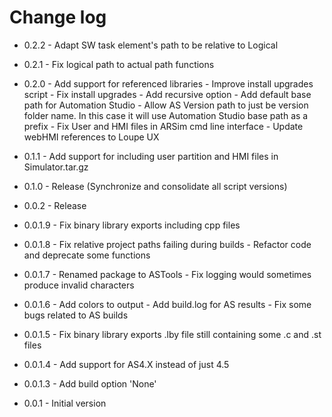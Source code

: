 # Change log

- 0.2.2   - Adapt SW task element's path to be relative to Logical

- 0.2.1   - Fix logical path to actual path functions

- 0.2.0   - Add support for referenced libraries 
          - Improve install upgrades script
            - Fix install upgrades
            - Add recursive option
            - Add default base path for Automation Studio
            - Allow AS Version path to just be version folder name. In this case it will use Automation Studio base path as a prefix
          - Fix User and HMI files in ARSim cmd line interface 
          - Update webHMI references to Loupe UX

- 0.1.1   - Add support for including user partition and HMI files in Simulator.tar.gz

- 0.1.0   - Release (Synchronize and consolidate all script versions)

- 0.0.2   - Release

- 0.0.1.9 - Fix binary library exports including cpp files 

- 0.0.1.8 - Fix relative project paths failing during builds
          - Refactor code and deprecate some functions

- 0.0.1.7 - Renamed package to ASTools
          - Fix logging would sometimes produce invalid characters

- 0.0.1.6 - Add colors to output
          - Add build.log for AS results
          - Fix some bugs related to AS builds

- 0.0.1.5 - Fix binary library exports .lby file still containing some .c and .st files 

- 0.0.1.4 - Add support for AS4.X instead of just 4.5

- 0.0.1.3 - Add build option 'None'

- 0.0.1 - Initial version
